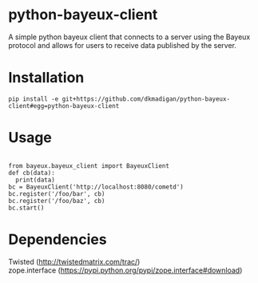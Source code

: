 python-bayeux-client
====================

A simple python bayeux client that connects to a server using the Bayeux protocol 
and allows for users to receive data published by the server.

Installation
=====

    pip install -e git+https://github.com/dkmadigan/python-bayeux-client#egg=python-bayeux-client

Usage
=====
<pre><code>
from bayeux.bayeux_client import BayeuxClient
def cb(data):
  print(data)
bc = BayeuxClient('http://localhost:8080/cometd')
bc.register('/foo/bar', cb)
bc.register('/foo/baz', cb)
bc.start()
</code></pre>

Dependencies
============
Twisted (http://twistedmatrix.com/trac/)<br>
zope.interface (https://pypi.python.org/pypi/zope.interface#download)<br>
